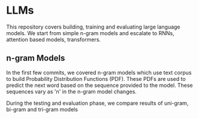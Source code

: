 # LLMs

This repository covers building, training and evaluating large language models. We start from simple n-gram models and escalate to RNNs, attention based models, transformers.

## n-gram Models
In the first few commits, we covered n-gram models which use text corpus to build Probability Distribution Functions (PDF). These PDFs are used to predict the next word based on the sequence provided to the model. These sequences vary as 'n' in the n-gram model changes.

During the testing and evaluation phase, we compare results of uni-gram, bi-gram and tri-gram models


